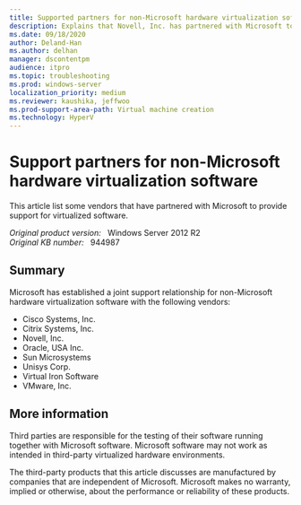 ```yaml
---
title: Supported partners for non-Microsoft hardware virtualization software
description: Explains that Novell, Inc. has partnered with Microsoft to provide support for virtualized software.
ms.date: 09/18/2020
author: Deland-Han
ms.author: delhan
manager: dscontentpm
audience: itpro
ms.topic: troubleshooting
ms.prod: windows-server
localization_priority: medium
ms.reviewer: kaushika, jeffwoo
ms.prod-support-area-path: Virtual machine creation
ms.technology: HyperV
---
```

# Support partners for non-Microsoft hardware virtualization software

This article list some vendors that have partnered with Microsoft to provide support for virtualized software.

_Original product version:_ &nbsp; Windows Server 2012 R2  
_Original KB number:_ &nbsp; 944987

## Summary

Microsoft has established a joint support relationship for non-Microsoft hardware virtualization software with the following vendors:

- Cisco Systems, Inc.
- Citrix Systems, Inc.
- Novell, Inc.
- Oracle, USA Inc.
- Sun Microsystems
- Unisys Corp.
- Virtual Iron Software
- VMware, Inc.

## More information

Third parties are responsible for the testing of their software running together with Microsoft software. Microsoft software may not work as intended in third-party virtualized hardware environments.

The third-party products that this article discusses are manufactured by companies that are independent of Microsoft. Microsoft makes no warranty, implied or otherwise, about the performance or reliability of these products.
